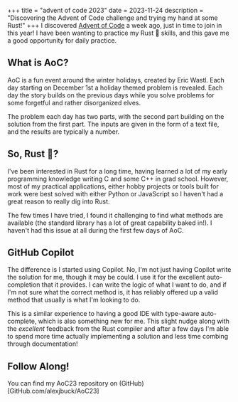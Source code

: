 +++
title = "advent of code 2023"
date = 2023-11-24
description = "Discovering the Advent of Code challenge and trying my hand at some Rust!"
+++
I discovered [Advent of Code](adventofcode.com) a week ago, just in time to join in this year! I have been wanting to practice my Rust 🦀 skills, and this gave me a good opportunity for daily practice.

## What is AoC?

AoC is a fun event around the winter holidays, created by Eric Wastl. Each day starting on December 1st a holiday themed problem is revealed. Each day the story builds on the previous days while you solve problems for some forgetful and rather disorganized elves.

The problem each day has two parts, with the second part building on the solution from the first part. The inputs are given in the form of a text file, and the results are typically a number.

## So, Rust 🦀?

I've been interested in Rust for a long time, having learned a lot of my early programming knowledge writing C and some C++ in grad school. However, most of my practical applications, either hobby projects or tools built for work were best solved with either Python or JavaScript so I haven't had a great reason to really dig into Rust. 

The few times I have tried, I found it challenging to find what methods are available (the standard library has a lot of great capability baked in!). I haven't had this issue at all during the first few days of AoC.

## GitHub Copilot

The difference is I started using Copilot. No, I'm not just having Copilot write the solution for me, though it may be could. I use it for the excellent auto-completion that it provides. I can write the logic of what I want to do, and if I'm not sure what the correct method is, it has reliably offered up a valid method that usually is what I'm looking to do.

This is a similar experience to having a good IDE with type-aware auto-complete, which is also something new for me.
This slight nudge along with the *excellent* feedback from the Rust compiler and after a few days I'm able to spend more time actually implementing a solution and less time combing through documentation!

## Follow Along!

You can find my AoC23 repository on (GitHub)[GitHub.com/alexjbuck/AoC23]